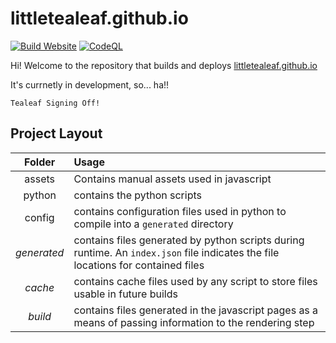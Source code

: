 # littletealeaf.github.io

[![Build Website](https://github.com/LittleTealeaf/littletealeaf.github.io/actions/workflows/build.yml/badge.svg)](https://github.com/LittleTealeaf/littletealeaf.github.io/actions/workflows/build.yml) [![CodeQL](https://github.com/LittleTealeaf/littletealeaf.github.io/actions/workflows/codeql.yml/badge.svg)](https://github.com/LittleTealeaf/littletealeaf.github.io/actions/workflows/codeql.yml)

Hi! Welcome to the repository that builds and deploys [littletealeaf.github.io](https://littletealeaf.github.io)

It's currnetly in development, so... ha!!

`Tealeaf Signing Off!`

<!-- ## The revamp

The goal of the revamp: Move away from using python AND Javascript and just using Javascript so I don't have to go back and forward and keep changin stuff

### Revamp Structure

- Use Python to setup / organize the page structure (creating a specific directory that contains a 'dynamic' based repository)
- Then, use javascript to build the pages, including fetching the API and such
- For the api in javascript, add in those extra ways we are able to use to get API endpoints-->

## Project Layout

| Folder | Usage |
| :---: | :--- |
| assets | Contains manual assets used in javascript |
| python | contains the python scripts |
| config | contains configuration files used in python to compile into a `generated` directory |
| *generated* | contains files generated by python scripts during runtime. An `index.json` file indicates the file locations for contained files |
| *cache* | contains cache files used by any script to store files usable in future builds |
| *build* | contains files generated in the javascript pages as a means of passing information to the rendering step |
